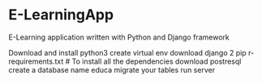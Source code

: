 # E-LearningApp
E-Learning application written with Python and Django framework

Download and install python3
create virtual env
download django 2
pip r- requirements.txt # To install all the dependencies
download postresql
create a database name educa
migrate your tables
run server
